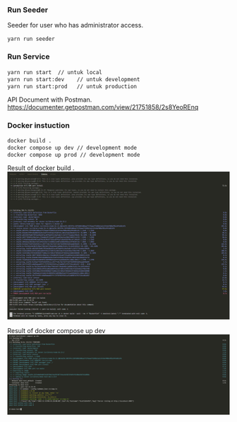 ### Run Seeder
Seeder for user who has administrator access.
```
yarn run seeder
```

### Run Service
```
yarn run start  // untuk local
yarn run start:dev    // untuk development
yarn run start:prod   // untuk production
```
API Document with Postman.
https://documenter.getpostman.com/view/21751858/2s8YeoREnq

### Docker instuction
```
docker build .
docker compose up dev // development mode
docker compose up prod // development mode
```

Result of docker build .
![alt text](https://github.com/lutungp/deal-test/blob/main/image-build.png?raw=true)

Result of docker compose up dev
![alt text](https://github.com/lutungp/deal-test/blob/main/compose-up-dev.png?raw=true)